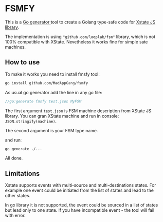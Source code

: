 # FSMFY
This is a [Go generator ](https://go.dev/blog/generate) tool to create a Golang type-safe code for [Xstate JS library](https://xstate.js.org/).

The implementation is using `"github.com/looplab/fsm"` library, which is not 100% compatible with XState. Nevetheless it works fine for simple sate machines.

## How to use



To make it works you need to install fmsfy tool:
```bash
go install github.com/MadAppGang/fsmfy
```

As usual go generator add the line in any go file:

```go
//go:generate fmsfy test.json MyFSM
```

The first argument `test.json` is FSM machine description from XState JS library. You can gran XState machine and run in console: `JSON.stringify(machine)`. 

The second argument is your FSM type name.

and run:
```bash
go generate ./...
```

All done.


## Limitations

Xstate supports events with multi-source and multi-destinations states. For example one event could be initiated from the list of states and lead to the other states.

In go library it is not supported, the event could be sourced in a list of states but lead only to one state. If you have incompatible event - the tool will fail with error.

